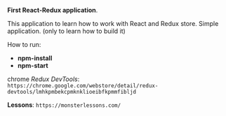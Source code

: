 **First React-Redux application**. 

This application to learn how to work with React and Redux store.
Simple application. (only to learn how to build it)

How to run: 
- **npm-install**
- **npm-start**

chrome *Redux DevTools*:
`https://chrome.google.com/webstore/detail/redux-devtools/lmhkpmbekcpmknklioeibfkpmmfibljd`

**Lessons**: `https://monsterlessons.com/`

